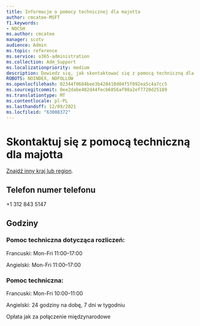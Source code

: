 ```yaml
---
title: Informacje o pomocy technicznej dla majotta
author: cmcatee-MSFT
f1.keywords:
- NOCSH
ms.author: cmcatee
manager: scotv
audience: Admin
ms.topic: reference
ms.service: o365-administration
ms.collection: Adm_Support
ms.localizationpriority: medium
description: Dowiedz się, jak skontaktować się z pomocą techniczną dla swojego kraju lub regionu.
ROBOTS: NOINDEX, NOFOLLOW
ms.openlocfilehash: 02344f0684bee3b428410d04f5f092ea5c4a7cc5
ms.sourcegitcommit: 0ee2dabe402d44fecb6856af98a2ef7720d25189
ms.translationtype: MT
ms.contentlocale: pl-PL
ms.lasthandoff: 12/09/2021
ms.locfileid: "63008372"
---
```

# <a name="contact-support-for-mayotte"></a>Skontaktuj się z pomocą techniczną dla majotta

[Znajdź inny kraj lub region](../get-help-support.md).

## <a name="phone-number"></a>Telefon numer telefonu
+1 312 843 5147

## <a name="hours"></a>Godziny
### <a name="billing-support"></a>Pomoc techniczna dotycząca rozliczeń:

Francuski: Mon-Fri 11:00–17:00

Angielski: Mon-Fri 11:00–17:00

### <a name="technical-support"></a>Pomoc techniczna:

Francuski: Mon-Fri 10:00–11:00

Angielski: 24 godziny na dobę, 7 dni w tygodniu

Opłata jak za połączenie międzynarodowe
